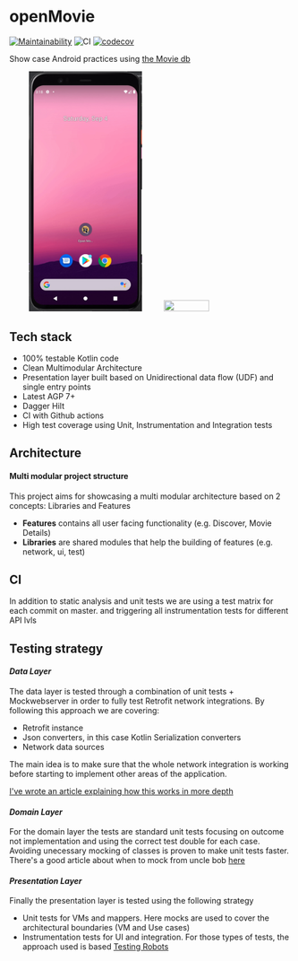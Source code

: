 # openMovie
[![Maintainability](https://api.codeclimate.com/v1/badges/6db12a24d3fa5839ffda/maintainability)](https://codeclimate.com/github/horowitz/openMovie/maintainability)
![CI](https://github.com/horowitz/openMovie/actions/workflows/codecov.yml/badge.svg)
[![codecov](https://codecov.io/gh/horowitz/openMovie/branch/main/graph/badge.svg?token=AXMKDL22OR)](https://codecov.io/gh/horowitz/openMovie)

Show case Android practices using [the Movie db](https://www.themoviedb.org/)

&nbsp;&nbsp;&nbsp;&nbsp;&nbsp;&nbsp;&nbsp;&nbsp; <img src="assets/open_movie.gif" width="40%" height="40%"/> &nbsp;&nbsp;&nbsp;&nbsp;&nbsp;&nbsp;&nbsp;&nbsp; <img src="assets/open_movie_2.gif" width="40%" height="40%"/>

## Tech stack
- 100% testable Kotlin code
- Clean Multimodular Architecture
- Presentation layer built based on Unidirectional data flow (UDF) and single entry points
- Latest AGP 7+
- Dagger Hilt
- CI with Github actions
- High test coverage using Unit, Instrumentation and Integration tests

## Architecture

#### Multi modular project structure
This project aims for showcasing a multi modular architecture based on 2 concepts: Libraries and Features

- **Features** contains all user facing functionality (e.g. Discover, Movie Details)
- **Libraries** are shared modules that help the building of features (e.g. network,  ui, test)

## CI
In addition to static analysis and unit tests we are using a test matrix for each commit on master. and triggering all instrumentation tests for different API lvls 

## Testing strategy

#### *Data Layer*
The data layer is tested through a combination of unit tests + Mockwebserver in order to fully test Retrofit network integrations. By following  this approach we are covering:
-  Retrofit instance
-  Json converters, in this case Kotlin Serialization converters
- Network data sources 

The main idea is to make sure that the whole network integration is working before starting to implement other areas of the application. 

[I've wrote an article explaining how this works in more depth](https://proandroiddev.com/testing-retrofit-converter-with-mock-webserver-50f3e1f54013)


#### *Domain Layer*
For the domain layer the tests are standard unit  tests focusing on outcome not implementation and using the correct test double for each case. Avoiding unecessary mocking of classes is proven to make unit tests faster. There's a good article about when to mock from uncle bob [here](https://blog.cleancoder.com/uncle-bob/2014/05/10/WhenToMock.html)

#### *Presentation Layer*
Finally the presentation layer is tested using the following strategy
- Unit tests for VMs and mappers. Here mocks are used to cover the architectural boundaries (VM and Use cases)
- Instrumentation tests for UI and integration. For those types of tests, the approach used is based [Testing Robots](https://jakewharton.com/testing-robots/)
